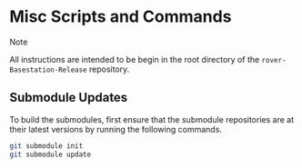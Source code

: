 # Misc Scripts and Commands

> [!NOTE]
> All instructions are intended to be begin in the root directory of the
> `rover-Basestation-Release` repository.

## Submodule Updates

To build the submodules, first ensure that the submodule repositories are at their
latest versions by running the following commands.

```bash
git submodule init
git submodule update
```
